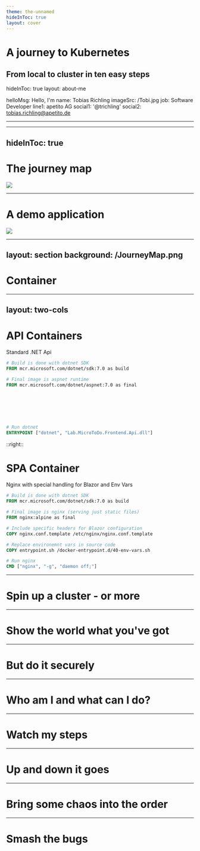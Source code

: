 ```yaml
---
theme: the-unnamed
hideInToc: true
layout: cover
---
```



# A journey to Kubernetes

From local to cluster in ten easy steps
---
hideInToc: true
layout: about-me

helloMsg: Hello, I'm
name: Tobias Richling
imageSrc: /Tobi.jpg
job: Software Developer
line1: apetito AG
social1: '@trichling'
social2: tobias.richling@apetito.de

---
---
hideInToc: true
---

# The journey map
<img src="/JourneyMap.png" class="w-full max-w-lg max-h-lg mx-auto rounded shadow" />

---

# A demo application
<img src="/DemoApp.png" class="w-full max-w-lg max-h-lg mx-auto rounded shadow" />

---
layout: section
background: /JourneyMap.png
---

# Container

---
layout: two-cols
---

# API Containers

Standard .NET Api

```dockerfile
# Build is done with dotnet SDK
FROM mcr.microsoft.com/dotnet/sdk:7.0 as build

# Final image is aspnet runtime
FROM mcr.microsoft.com/dotnet/aspnet:7.0 as final







# Run dotnet
ENTRYPOINT ["dotnet", "Lab.MicroToDo.Frontend.Api.dll"]
```
::right::

# SPA Container

Nginx with special handling for Blazor and Env Vars

```dockerfile
# Build is done with dotnet SDK
FROM mcr.microsoft.com/dotnet/sdk:7.0 as build

# Final image is nginx (serving just static files)
FROM nginx:alpine as final

# Include specific headers for Blazor configuration
COPY nginx.conf.template /etc/nginx/nginx.conf.template

# Replace environemnt vars in source code
COPY entrypoint.sh /docker-entrypoint.d/40-env-vars.sh

# Run nginx
CMD ["nginx", "-g", "daemon off;"]
```
---

# Spin up a cluster - or more

---

# Show the world what you've got

---

# But do it securely

---

# Who am I and what can I do?

---

# Watch my steps

---

# Up and down it goes

---

# Bring some chaos into the order

---

# Smash the bugs